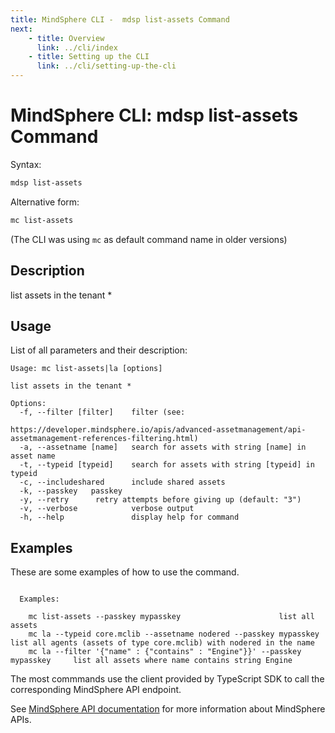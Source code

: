 ```yaml
---
title: MindSphere CLI -  mdsp list-assets Command
next:
    - title: Overview
      link: ../cli/index
    - title: Setting up the CLI
      link: ../cli/setting-up-the-cli
---
```



# MindSphere CLI: mdsp list-assets Command

Syntax:

```bash
mdsp list-assets
```

Alternative form:

```bash
mc list-assets
```

(The CLI was using `mc` as default command name in older versions)

## Description

list assets in the tenant *

## Usage

List of all parameters and their description:

```text
Usage: mc list-assets|la [options]

list assets in the tenant *

Options:
  -f, --filter [filter]    filter (see:
                           https://developer.mindsphere.io/apis/advanced-assetmanagement/api-assetmanagement-references-filtering.html)
  -a, --assetname [name]   search for assets with string [name] in asset name
  -t, --typeid [typeid]    search for assets with string [typeid] in typeid
  -c, --includeshared      include shared assets
  -k, --passkey   passkey
  -y, --retry      retry attempts before giving up (default: "3")
  -v, --verbose            verbose output
  -h, --help               display help for command

```

## Examples

These are some examples of how to use the command. 

```text

  Examples:

    mc list-assets --passkey mypasskey 						list all assets
    mc la --typeid core.mclib --assetname nodered --passkey mypasskey 		list all agents (assets of type core.mclib) with nodered in the name
    mc la --filter '{"name" : {"contains" : "Engine"}}' --passkey mypasskey 	list all assets where name contains string Engine

```

The most commmands use the client provided by TypeScript SDK to call the corresponding MindSphere API endpoint.

See [MindSphere API documentation](https://documentation.mindsphere.io/MindSphere/apis/index.html) for more information about MindSphere APIs.
